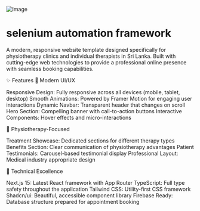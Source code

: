 ![Image](https://github.com/user-attachments/assets/dc1e1efe-73b8-4480-a095-020148dc7b2c)

# selenium automation framework

A modern, responsive website template designed specifically for physiotherapy clinics and individual therapists in Sri Lanka. Built with cutting-edge web technologies to provide a professional online presence with seamless booking capabilities.

✨ Features
🎨 Modern UI/UX

Responsive Design: Fully responsive across all devices (mobile, tablet, desktop)
Smooth Animations: Powered by Framer Motion for engaging user interactions
Dynamic Navbar: Transparent header that changes on scroll
Hero Section: Compelling banner with call-to-action buttons
Interactive Components: Hover effects and micro-interactions

🏥 Physiotherapy-Focused

Treatment Showcase: Dedicated sections for different therapy types
Benefits Section: Clear communication of physiotherapy advantages
Patient Testimonials: Carousel-based testimonial display
Professional Layout: Medical industry appropriate design

🔧 Technical Excellence

Next.js 15: Latest React framework with App Router
TypeScript: Full type safety throughout the application
Tailwind CSS: Utility-first CSS framework
Shadcn/ui: Beautiful, accessible component library
Firebase Ready: Database structure prepared for appointment booking
